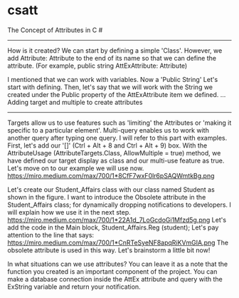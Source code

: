 # csatt
The Concept of Attributes in C #
_________________________________
How is it created?
We can start by defining a simple 'Class'. However, we add Attribute: Attribute to the end of its name so that we can define the attribute. (For example, public string AttExAttribute: Attribute)

I mentioned that we can work with variables. Now a 'Public String'
Let's start with defining. Then, let's say that we will work with the String we created under the Public property of the AttExAttribute item we defined.
...
Adding target and multiple to create attributes
_______________________________________________
Targets allow us to use features such as 'limiting' the Attributes or 'making it specific to a particular element'.
Multi-query enables us to work with another query after typing one query. I will refer to this part with examples.
First, let's add our '[]' (Ctrl + Alt + 8 and Ctrl + Alt + 9) box. With the AttributeUsage (AttributeTargets.Class, AllowMultiple = true) method, we have defined our target display as class and our multi-use feature as true. Let's move on to our example we will use now.
https://miro.medium.com/max/700/1*8CfF7wxF0lr6pSAQWmtkBg.png

Let's create our Student_Affairs class with our class named Student as shown in the figure. I want to introduce the Obsolete attribute in the Student_Affairs class; for dynamically dropping notifications to developers. I will explain how we use it in the next step.
https://miro.medium.com/max/700/1*22A1d_7LoGcdoGi1Mfzd5g.png
Let's add the code in the Main block, Student_Affairs.Reg (student); Let's pay attention to the line that says:
https://miro.medium.com/max/700/1*CnRTeSyeNF8apqRiKVmGIA.png
The obsolete attribute is used in this way. Let's brainstorm a little bit now!

In what situations can we use attributes?
You can leave it as a note that the function you created is an important component of the project. You can make a database connection inside the AttEx attribute and query with the ExString variable and return your notification.
